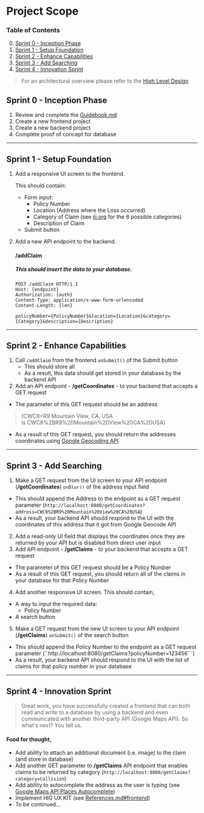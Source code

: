 # Project Scope

### Table of Contents
0. [Sprint 0 - Inception Phase](#sprint-0---inception-phase)
1. [Sprint 1 - Setup Foundation](#sprint-1---setup-foundation)
2. [Sprint 2 - Enhance Capabilities](#sprint-2---enhance-capabilities)
3. [Sprint 3 - Add Searching](#sprint-3---add-searching)
4. [Sprint 4 - Innovation Sprint](#sprint-4---innovation-sprint)

> For an architectural overview please refer to the [High Level Design](https://github.com/brignano/ccsu-senior-project-fall-2020/wiki/High-Level-Design)

## Sprint 0 - Inception Phase
1. Review and complete the [Guidebook.md](Guidebook.md)
2. Create a new frontend project
3. Create a new backend project
4. Complete proof of concept for database

---

## Sprint 1 - Setup Foundation
1. Add a responsive UI screen to the frontend.  

    This should contain:
    - Form input:
      - Policy Number
      - Location (Address where the Loss occurred)
      - Category of Claim (see [iii.org](https://www.iii.org/publications/insurance-handbook/insurance-basics/auto-insurance-basics) for the 6 possible categories)
      - Description of Claim
    - Submit button

2. Add a new API endpoint to the backend.

    #### /addClaim
    
    ##### This should insert the data to your database.

    ```
    POST /addClaim HTTP/1.1
    Host: {endpoint}
    Authorization: {auth}
    Content-Type: application/x-www-form-urlencoded
    Content-Length: {len}

    policyNumber={PolicyNumber}&location={Location}&category={Category}&description={Description}
    ```
    
---

## Sprint 2 - Enhance Capabilities
1. Call `/addClaim` from the frontend ```onSubmit()``` of the Submit button
    - This should store all 
    - As a result, this data should get stored in your database by the backend API
2. Add an API endpoint - **/getCoordinates** - to your backend that accepts a GET request
- The parameter of this GET request should be an address  
>(CWC8+R9 Mountain View, CA, USA is CWC8%2BR9%20Mountain%20View%20CA%20USA)
- As a result of this GET request, you should return the addresses coordinates using [Google Geocoding API](https://developers.google.com/maps/documentation/geocoding/overview#GeocodingResponses)

---

## Sprint 3 - Add Searching
1. Make a GET request from the UI screen to your API endpoint (**/getCoordinates**) ```onBlur()``` of the address input field
- This should append the Address to the endpoint as a GET request parameter (```http://localhost:8080/getCoordinates?address=CWC8%2BR9%20Mountain%20View%20CA%20USA```)
- As a result, your backend API should respond to the UI with the coordinates of this address that it got from Google Geocode API
2. Add a read-only UI field that displays the coordinates once they are returned by your API but is disabled from direct user input
3. Add API endpoint - **/getClaims** - to your backend that accepts a GET request
- The parameter of this GET request should be a Policy Number
- As a result of this GET request, you should return all of the claims in your database for that Policy Number
4. Add another responsive UI screen. This should contain,
- A way to input the required data:
  - Policy Number
- A search button
5. Make a GET request from the new UI screen to your API endpoint (**/getClaims**) ```onSubmit()``` of the search button
- This should append the Policy Number to the endpoint as a GET request parameter (``http://localhost:8080/getClaims?policyNumber=123456```)
- As a result, your backend API should respond to the UI with the list of claims for that policy number in your database

---

## Sprint 4 - Innovation Sprint
> Great work, you have successfully created a frontend that can both read and write to a database by using a backend and even communicated with another third-party API (Google Maps API). So what's next? You tell us.  

#### Food for thought,
- Add ability to attach an additional document (i.e. image) to the claim (and store in database)
- Add another GET parameter to **/getClaims** API endpoint that enables claims to be returned by category (```http://localhost:8080/getClaims?category=Collision```)
- Add ability to autocomplete the address as the user is typing (see [Google Maps API Places Autocomplete](https://developers.google.com/maps/documentation/javascript/places-autocomplete))
- Implement HIG UX KIT (see [References.md#frontend](References.md#frontend))
- To be continued…
